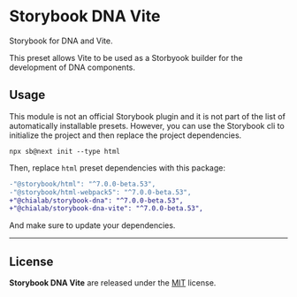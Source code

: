 # Storybook DNA Vite

Storybook for DNA and Vite.

This preset allows Vite to be used as a Storbyook builder for the development of DNA components.

## Usage

This module is not an official Storybook plugin and it is not part of the list of automatically installable presets. However, you can use the Storybook cli to initialize the project and then replace the project dependencies.

```
npx sb@next init --type html
```

Then, replace `html` preset dependencies with this package:

```diff
-"@storybook/html": "^7.0.0-beta.53",
-"@storybook/html-webpack5": "^7.0.0-beta.53",
+"@chialab/storybook-dna": "^7.0.0-beta.53",
+"@chialab/storybook-dna-vite": "^7.0.0-beta.53",
```

And make sure to update your dependencies.

---

## License

**Storybook DNA Vite** are released under the [MIT](https://github.com/chialab/dna-tools/blob/main/LICENSE) license.
